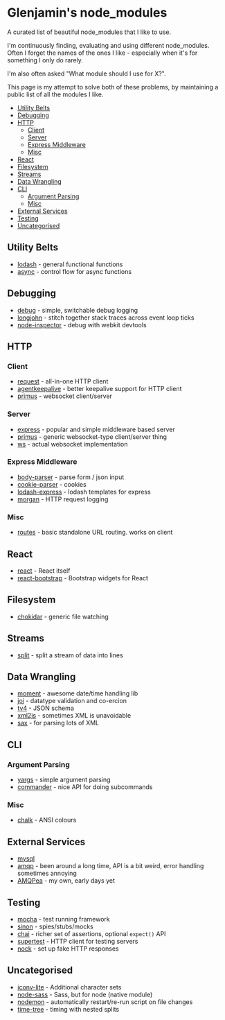 Glenjamin's node_modules
========================

A curated list of beautiful node_modules that I like to use.

I'm continuously finding, evaluating and using different node_modules. Often I forget the names of the ones I like - especially when it's for something I only do rarely.

I'm also often asked "What module should I use for X?".

This page is my attempt to solve both of these problems, by maintaining a public list of all the modules I like.

<!-- toc -->

- [Utility Belts](#utility-belts)
- [Debugging](#debugging)
- [HTTP](#http)
  * [Client](#client)
  * [Server](#server)
  * [Express Middleware](#express-middleware)
  * [Misc](#misc)
- [React](#react)
- [Filesystem](#filesystem)
- [Streams](#streams)
- [Data Wrangling](#data-wrangling)
- [CLI](#cli)
  * [Argument Parsing](#argument-parsing)
  * [Misc](#misc)
- [External Services](#external-services)
- [Testing](#testing)
- [Uncategorised](#uncategorised)

<!-- tocstop -->

## Utility Belts

* [lodash](http://npm.im/lodash) - general functional functions
* [async](http://npm.im/async) - control flow for async functions

## Debugging

* [debug](http://npm.im/debug) - simple, switchable debug logging
* [longjohn](http://npm.im/longjohn) - stitch together stack traces across event loop ticks
* [node-inspector](http://npm.im/node-inspector) - debug with webkit devtools

## HTTP

### Client

* [request](http://npm.im/request) - all-in-one HTTP client
* [agentkeepalive](http://npm.im/agentkeepalive) - better keepalive support for HTTP client
* [primus](http://npm.im/primus) - websocket client/server

### Server

* [express](http://npm.im/express) - popular and simple middleware based server
* [primus](http://npm.im/primus) - generic websocket-type client/server thing
* [ws](http://npm.im/ws) - actual websocket implementation

### Express Middleware

* [body-parser](http://npm.im/body-parser) - parse form / json input
* [cookie-parser](http://npm.im/cookie-parser) - cookies
* [lodash-express](http://npm.im/lodash-express) - lodash templates for express
* [morgan](http://npm.im/morgan) - HTTP request logging

### Misc

* [routes](http://npm.im/routes) - basic standalone URL routing. works on client

## React

* [react](http://npm.im/react) - React itself
* [react-bootstrap](http://npm.im/react-bootstrap) - Bootstrap widgets for React

## Filesystem

* [chokidar](http://npm.im/chokidar) - generic file watching

## Streams

* [split](http://npm.im/split) - split a stream of data into lines

## Data Wrangling

* [moment](http://npm.im/moment) - awesome date/time handling lib
* [joi](http://npm.im/joi) - datatype validation and co-ercion
* [tv4](http://npm.im/tv4) - JSON schema
* [xml2js](http://npm.im/xml2js) - sometimes XML is unavoidable
* [sax](http://npm.im/sax) - for parsing lots of XML

## CLI

### Argument Parsing

* [yargs](http://npm.im/yargs) - simple argument parsing
* [commander](http://npm.im/commander) - nice API for doing subcommands

### Misc

* [chalk](http://npm.im/chalk) - ANSI colours

## External Services

* [mysql](http://npm.im/mysql)
* [amqp](http://npm.im/amqp) - been around a long time, API is a bit weird, error handling sometimes annoying
* [AMQPea](http://npm.im/AMQPea) - my own, early days yet

## Testing

* [mocha](http://npm.im/mocha) - test running framework
* [sinon](http://npm.im/sinon) - spies/stubs/mocks
* [chai](http://npm.im/chai) - richer set of assertions, optional `expect()` API
* [supertest](http://npm.im/supertest) - HTTP client for testing servers
* [nock](http://npm.im/nock) - set up fake HTTP responses

## Uncategorised

* [iconv-lite](http://npm.im/iconv-lite) - Additional character sets
* [node-sass](http://npm.im/node-sass) - Sass, but for node (native module)
* [nodemon](http://npm.im/nodemon) - automatically restart/re-run script on file changes
* [time-tree](http://npm.im/time-tree) - timing with nested splits